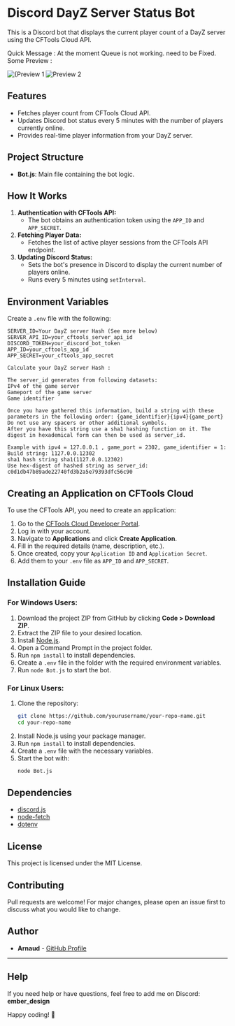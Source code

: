 # Discord DayZ Server Status Bot

This is a Discord bot that displays the current player count of a DayZ server using the CFTools Cloud API.

Quick Message : At the moment Queue is not working. need to be Fixed.
Some Preview : 

![{Preview 1](https://github.com/user-attachments/assets/832524f6-433d-4ddc-8c64-f82b832780e3)
![Preview 2](https://github.com/user-attachments/assets/aff811b7-700b-4ccc-8319-13fc18ca3c66)


## Features
- Fetches player count from CFTools Cloud API.
- Updates Discord bot status every 5 minutes with the number of players currently online.
- Provides real-time player information from your DayZ server.

## Project Structure
- **Bot.js**: Main file containing the bot logic.

## How It Works
1. **Authentication with CFTools API:**
   - The bot obtains an authentication token using the `APP_ID` and `APP_SECRET`.
2. **Fetching Player Data:**
   - Fetches the list of active player sessions from the CFTools API endpoint.
3. **Updating Discord Status:**
   - Sets the bot's presence in Discord to display the current number of players online.
   - Runs every 5 minutes using `setInterval`.

## Environment Variables
Create a `.env` file with the following:
```env
SERVER_ID=Your DayZ server Hash (See more below)
SERVER_API_ID=your_cftools_server_api_id
DISCORD_TOKEN=your_discord_bot_token
APP_ID=your_cftools_app_id
APP_SECRET=your_cftools_app_secret
```
```
Calculate your DayZ server Hash : 

The server_id generates from following datasets:
IPv4 of the game server
Gameport of the game server
Game identifier

Once you have gathered this information, build a string with these parameters in the following order: {game_identifier}{ipv4}{game_port}
Do not use any spacers or other additional symbols.
After you have this string use a sha1 hashing function on it. The digest in hexademical form can then be used as server_id.

Example with ipv4 = 127.0.0.1 , game_port = 2302, game_identifier = 1:
Build string: 1127.0.0.12302
sha1 hash string sha1(1127.0.0.12302)
Use hex-digest of hashed string as server_id: c0d1db47b89ade22740fd3b2a5e79393dfc56c90

```
## Creating an Application on CFTools Cloud
To use the CFTools API, you need to create an application:
1. Go to the [CFTools Cloud Developer Portal](https://data.cftools.cloud/developer).
2. Log in with your account.
3. Navigate to **Applications** and click **Create Application**.
4. Fill in the required details (name, description, etc.).
5. Once created, copy your `Application ID` and `Application Secret`.
6. Add them to your `.env` file as `APP_ID` and `APP_SECRET`.

## Installation Guide
### For Windows Users:
1. Download the project ZIP from GitHub by clicking **Code > Download ZIP**.
2. Extract the ZIP file to your desired location.
3. Install [Node.js](https://nodejs.org/).
4. Open a Command Prompt in the project folder.
5. Run `npm install` to install dependencies.
6. Create a `.env` file in the folder with the required environment variables.
7. Run `node Bot.js` to start the bot.

### For Linux Users:
1. Clone the repository:
   ```bash
   git clone https://github.com/yourusername/your-repo-name.git
   cd your-repo-name
   ```
2. Install Node.js using your package manager.
3. Run `npm install` to install dependencies.
4. Create a `.env` file with the necessary variables.
5. Start the bot with:
   ```bash
   node Bot.js
   ```

## Dependencies
- [discord.js](https://discord.js.org/)
- [node-fetch](https://www.npmjs.com/package/node-fetch)
- [dotenv](https://www.npmjs.com/package/dotenv)

## License
This project is licensed under the MIT License.

## Contributing
Pull requests are welcome! For major changes, please open an issue first to discuss what you would like to change.

## Author
- **Arnaud** - [GitHub Profile](https://github.com/yourusername)

---

## Help
If you need help or have questions, feel free to add me on Discord: **ember_design**

Happy coding! 🚀

